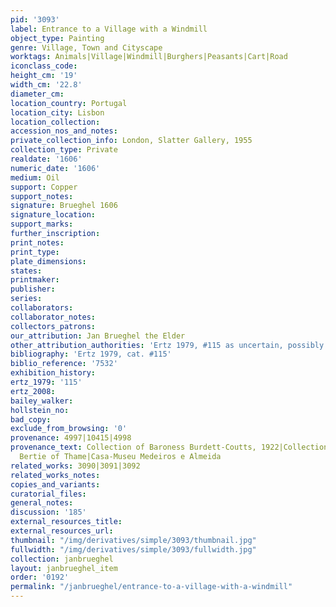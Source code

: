 ```yaml
---
pid: '3093'
label: Entrance to a Village with a Windmill
object_type: Painting
genre: Village, Town and Cityscape
worktags: Animals|Village|Windmill|Burghers|Peasants|Cart|Road
iconclass_code:
height_cm: '19'
width_cm: '22.8'
diameter_cm:
location_country: Portugal
location_city: Lisbon
location_collection:
accession_nos_and_notes:
private_collection_info: London, Slatter Gallery, 1955
collection_type: Private
realdate: '1606'
numeric_date: '1606'
medium: Oil
support: Copper
support_notes:
signature: Brueghel 1606
signature_location:
support_marks:
further_inscription:
print_notes:
print_type:
plate_dimensions:
states:
printmaker:
publisher:
series:
collaborators:
collaborator_notes:
collectors_patrons:
our_attribution: Jan Brueghel the Elder
other_attribution_authorities: 'Ertz 1979, #115 as uncertain, possibly studio'
bibliography: 'Ertz 1979, cat. #115'
biblio_reference: '7532'
exhibition_history:
ertz_1979: '115'
ertz_2008:
bailey_walker:
hollstein_no:
bad_copy:
exclude_from_browsing: '0'
provenance: 4997|10415|4998
provenance_text: Collection of Baroness Burdett-Coutts, 1922|Collection of the Viscountess
  Bertie of Thame|Casa-Museu Medeiros e Almeida
related_works: 3090|3091|3092
related_works_notes:
copies_and_variants:
curatorial_files:
general_notes:
discussion: '185'
external_resources_title:
external_resources_url:
thumbnail: "/img/derivatives/simple/3093/thumbnail.jpg"
fullwidth: "/img/derivatives/simple/3093/fullwidth.jpg"
collection: janbrueghel
layout: janbrueghel_item
order: '0192'
permalink: "/janbrueghel/entrance-to-a-village-with-a-windmill"
---
```

